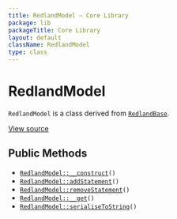 ```yaml
---
title: RedlandModel — Core Library
package: lib
packageTitle: Core Library
layout: default
className: RedlandModel
type: class
---
```


# RedlandModel

<code>RedlandModel</code> is a class derived from <code><a href="RedlandBase">RedlandBase</a></code>.

<a href="https://github.com/eregansu/lib/blob/master/rdf/redland.php">View source</a>

## Public Methods

* <code><a href="RedlandModel%3A%3A__construct">RedlandModel::__construct</a>()</code>
* <code><a href="RedlandModel%3A%3AaddStatement">RedlandModel::addStatement</a>()</code>
* <code><a href="RedlandModel%3A%3AremoveStatement">RedlandModel::removeStatement</a>()</code>
* <code><a href="RedlandModel%3A%3A__get">RedlandModel::__get</a>()</code>
* <code><a href="RedlandModel%3A%3AserialiseToString">RedlandModel::serialiseToString</a>()</code>

